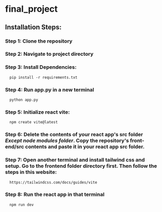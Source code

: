 # final_project

## Installation Steps:

### Step 1: Clone the repository

### Step 2: Navigate to project directory

### Step 3: Install Dependencies:
      pip install -r requirements.txt
### Step 4: Run app.py in a new terminal
      python app.py
### Step 5: Initialize react vite:
      npm create vite@latest
### Step 6: Delete the contents of your react app's src folder *Except node modules folder*. Copy the repository's front-end/src contents and paste it in your react app src folder.
### Step 7: Open another terminal and install tailwind css and setup. Go to the frontend folder directory first. Then follow the steps in this website:
      https://tailwindcss.com/docs/guides/vite
### Step 8: Run the react app in that terminal
      npm run dev

